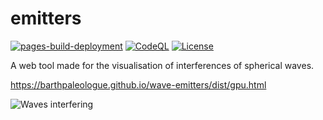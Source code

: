 # emitters

[![pages-build-deployment](https://github.com/BarthPaleologue/wave-emitters/actions/workflows/pages/pages-build-deployment/badge.svg)](https://github.com/BarthPaleologue/wave-emitters/actions/workflows/pages/pages-build-deployment)
[![CodeQL](https://github.com/BarthPaleologue/wave-emitters/actions/workflows/codeql.yml/badge.svg)](https://github.com/BarthPaleologue/wave-emitters/actions/workflows/codeql.yml)
[![License](https://img.shields.io/github/license/BarthPaleologue/wave-emitters)](./LICENSE)
 
A web tool made for the visualisation of interferences of spherical waves.

https://barthpaleologue.github.io/wave-emitters/dist/gpu.html
 
![Waves interfering](http://barth.paleologue.fr/assets/bg/waves.png)
